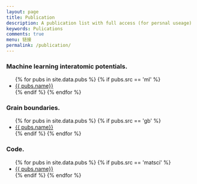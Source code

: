 ```yaml
---
layout: page
title: Publication
description: A publication list with full access (for persnal useage)
keywords: Pulications
comments: true
menu: 链接
permalink: /publication/
---
```


### Machine learning interatomic potentials.

<ul>
{% for pubs in site.data.pubs %}
  {% if pubs.src == 'ml' %}
  <li><a href="{{ pubs.url }}" target="_blank">{{ pubs.name}}</a></li>
  {% endif %}
{% endfor %}
</ul>


###  Grain boundaries.

<ul>
{% for pubs in site.data.pubs %}
  {% if pubs.src == 'gb' %}
  <li><a href="{{ pubs.url }}" target="_blank">{{ pubs.name}}</a></li>
  {% endif %}
{% endfor %}
</ul>

### Code.

<ul>
{% for pubs in site.data.pubs %}
  {% if pubs.src == 'matsci' %}
  <li><a href="{{ pubs.url }}" target="_blank">{{ pubs.name}}</a></li>
  {% endif %}
{% endfor %}
</ul>
